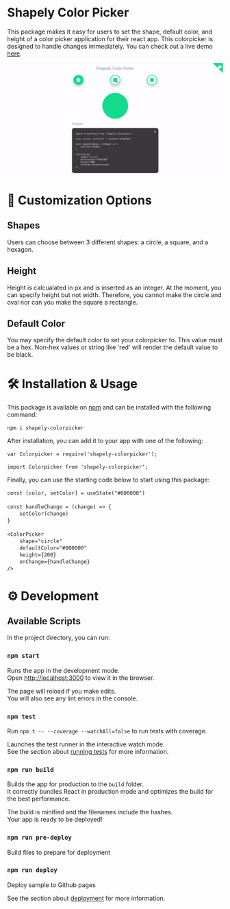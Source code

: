# Shapely Color Picker 

This package makes it easy for users to set the shape, default color, and height of a color picker application for their react app. This colorpicker is designed to handle changes immediately. You can check out a live demo [here](http://lindseytam.com/colorpicker/).

![](https://github.com/lindseytam/colorpicker/blob/main/images/demo.gif)


# 🎨 Customization Options

## Shapes

Users can choose between 3 different shapes: a circle, a square, and a hexagon. 

## Height

Height is calcualated in px and is inserted as an integer. At the moment, you can specify height but not width. Therefore, you cannot make the circle and oval nor can you make the square a rectangle.

## Default Color

You may specify the default color to set your colorpicker to. This value must be a hex. Non-hex values or string like 'red' will render the default value to be black.

# 🛠️ Installation & Usage

This package is available on [npm](https://www.npmjs.com/package/shapely-colorpicker) and can be installed with the following command:

```
npm i shapely-colorpicker
```

After installation, you can add it to your app with one of the following:

```
var Colorpicker = require('shapely-colorpicker');
```

```
import Colorpicker from 'shapely-colorpicker';
```

Finally, you can use the starting code below to start using this package:
```
const [color, setColor] = useState("#000000")

const handleChange = (change) => {
    setColor(change)
}

<ColorPicker  
    shape="circle" 
    defaultColor="#000000" 
    height={200}
    onChange={handleChange}
/>
```

# ⚙️ Development 

## Available Scripts

In the project directory, you can run:

### `npm start`

Runs the app in the development mode.\
Open [http://localhost:3000](http://localhost:3000) to view it in the browser.

The page will reload if you make edits.\
You will also see any lint errors in the console.

### `npm test`

Run `npm t -- --coverage --watchAll=false` to run tests with coverage.

Launches the test runner in the interactive watch mode.\
See the section about [running tests](https://facebook.github.io/create-react-app/docs/running-tests) for more information.

### `npm run build`

Builds the app for production to the `build` folder.\
It correctly bundles React in production mode and optimizes the build for the best performance.

The build is minified and the filenames include the hashes.\
Your app is ready to be deployed!

### `npm run pre-deploy`

Build files to prepare for deployment

### `npm run deploy`

Deploy sample to Github pages



See the section about [deployment](https://facebook.github.io/create-react-app/docs/deployment) for more information.
